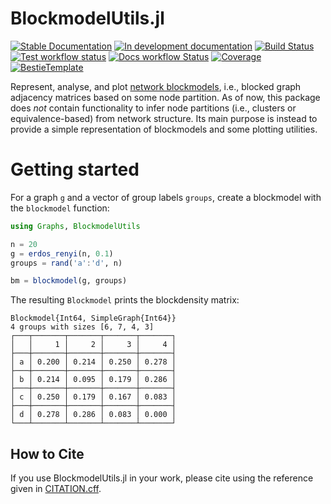 # BlockmodelUtils.jl

[![Stable Documentation](https://img.shields.io/badge/docs-stable-blue.svg)](https://jfb-h.github.io/BlockmodelUtils.jl/stable)
[![In development documentation](https://img.shields.io/badge/docs-dev-blue.svg)](https://jfb-h.github.io/BlockmodelUtils.jl/dev)
[![Build Status](https://github.com/jfb-h/BlockmodelUtils.jl/workflows/Test/badge.svg)](https://github.com/jfb-h/BlockmodelUtils.jl/actions)
[![Test workflow status](https://github.com/jfb-h/BlockmodelUtils.jl/actions/workflows/Test.yml/badge.svg?branch=main)](https://github.com/jfb-h/BlockmodelUtils.jl/actions/workflows/Test.yml?query=branch%3Amain)
[![Docs workflow Status](https://github.com/jfb-h/BlockmodelUtils.jl/actions/workflows/Docs.yml/badge.svg?branch=main)](https://github.com/jfb-h/BlockmodelUtils.jl/actions/workflows/Docs.yml?query=branch%3Amain)
[![Coverage](https://codecov.io/gh/jfb-h/BlockmodelUtils.jl/branch/main/graph/badge.svg)](https://codecov.io/gh/jfb-h/BlockmodelUtils.jl)
[![BestieTemplate](https://img.shields.io/endpoint?url=https://raw.githubusercontent.com/JuliaBesties/BestieTemplate.jl/main/docs/src/assets/badge.json)](https://github.com/JuliaBesties/BestieTemplate.jl)

Represent, analyse, and plot [network blockmodels](https://en.wikipedia.org/wiki/Blockmodeling), i.e., blocked graph adjacency matrices based on some node partition. As of now, this package does *not* contain functionality to infer node partitions (i.e., clusters or equivalence-based) from network structure. Its main purpose is instead to provide a simple representation of blockmodels and some plotting utilities.

# Getting started

For a graph `g` and a vector of group labels `groups`, create a blockmodel with the `blockmodel` function:

```julia
using Graphs, BlockmodelUtils

n = 20
g = erdos_renyi(n, 0.1)
groups = rand('a':'d', n)

bm = blockmodel(g, groups)
```

The resulting `Blockmodel` prints the blockdensity matrix:

```julia-repl
Blockmodel{Int64, SimpleGraph{Int64}}
4 groups with sizes [6, 7, 4, 3]
┌───┬───────┬───────┬───────┬───────┐
│   │     1 │     2 │     3 │     4 │
├───┼───────┼───────┼───────┼───────┤
│ a │ 0.200 │ 0.214 │ 0.250 │ 0.278 │
├───┼───────┼───────┼───────┼───────┤
│ b │ 0.214 │ 0.095 │ 0.179 │ 0.286 │
├───┼───────┼───────┼───────┼───────┤
│ c │ 0.250 │ 0.179 │ 0.167 │ 0.083 │
├───┼───────┼───────┼───────┼───────┤
│ d │ 0.278 │ 0.286 │ 0.083 │ 0.000 │
└───┴───────┴───────┴───────┴───────┘
```


## How to Cite

If you use BlockmodelUtils.jl in your work, please cite using the reference given in [CITATION.cff](https://github.com/jfb-h/BlockmodelUtils.jl/blob/main/CITATION.cff).

